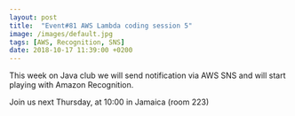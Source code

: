 ```yaml
---
layout: post
title:  "Event#81 AWS Lambda coding session 5"
image: /images/default.jpg
tags: [AWS, Recognition, SNS]
date: 2018-10-17 11:39:00 +0200
---
```


This week on Java club we will send notification via AWS SNS and will start playing with Amazon Recognition.[]()

Join us next Thursday, at 10:00 in Jamaica (room 223)
